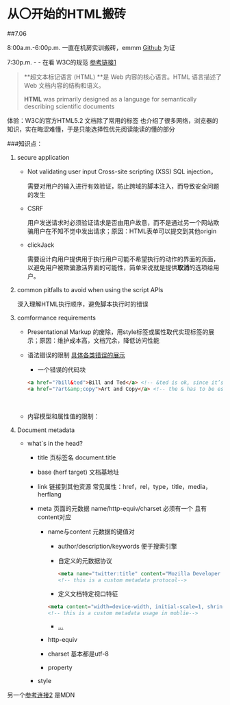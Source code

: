 # 从〇开始的HTML搬砖

##7.06 

8:00a.m.-6:00p.m.  一直在机房实训搬砖，emmm [Github](https://github.com/VincentCung) 为证

7:30p.m. - - 在看 W3C的规范 [参考链接1](https://www.w3.org/TR/2017/REC-html52-20171214/introduction.html)  

> **超文本标记语言 (HTML) **是 Web 内容的核心语言。HTML 语言描述了 Web 文档内容的结构和语义。
>
> **HTML** was primarily designed as a language for semantically describing scientific documents

体验：W3C的官方HTML5.2 文档除了常用的标签 也介绍了很多网络，浏览器的知识，实在晦涩难懂，于是只能选择性优先阅读能读的懂的部分

###知识点：

1. secure application

   - Not validating user input Cross-site scripting (XSS) SQL injection，

     需要对用户的输入进行有效验证，防止跨域的脚本注入，而导致安全问题的发生

   - CSRF 

     用户发送请求时必须验证请求是否由用户故意，而不是通过另一个网站欺骗用户在不知不觉中发出请求；原因：HTML表单可以提交到其他origin

   - clickJack

     需要设计向用户提供用于执行用户可能不希望执行的动作的界面的页面，以避免用户被欺骗激活界面的可能性，简单来说就是提供**取消**的选项给用户。

2. common pitfalls to avoid when using the script APIs

   深入理解HTML执行顺序，避免脚本执行时的错误

3. comformance requirements

   - Presentational Markup 的废除，用style标签或属性取代实现标签的展示；原因：维护成本高，文档冗余，降低访问性能

   - 语法错误的限制 [具体各类错误的展示](https://www.w3.org/TR/2017/REC-html52-20171214/introduction.html#syntax-errors)

     - 一个错误的代码块

     ```html
     <a href="?bill&ted">Bill and Ted</a> <!-- &ted is ok, since it’s not a named character reference -->
     <a href="?art&amp;copy">Art and Copy</a> <!-- the & has to be escaped, since &copy is a named character reference -->
     ```

     ​

   - 内容模型和属性值的限制：

4. Document metadata

   - what`s in the head?

     - title 页标签名 document.title

     - base (herf target) 文档基地址

     - link 链接到其他资源 常见属性：href，rel，type，title，media，herflang

     - meta 页面的元数据 name/http-equiv/charset 必须有一个 且有content对应

       - name与content 元数据的键值对  

         - author/description/keywords 便于搜索引擎

         - 自定义的元数据协议 

           ```html
           <meta name="twitter:title" content="Mozilla Developer Network">
           <!-- this is a custom metadata protocol-->

           ```

         - 定义文档特定视口特征

         ```html
         <meta content="width=device-width, initial-scale=1, shrink-to-fit=no,maximum-scale=1.0" name="viewport">
         <!-- this is a custom metadata usage in moblie-->
         ```

         - [...](https://www.w3.org/TR/2017/REC-html52-20171214/document-metadata.html#standard-metadata-names)

       - http-equiv

       - charset 基本都是utf-8

       - property

     - style

另一个[参考连接2](https://developer.mozilla.org/zh-CN/docs/Learn/HTML/Introduction_to_HTML/The_head_metadata_in_HTML) 是MDN